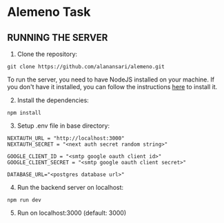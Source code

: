 # Alemeno Task

## RUNNING THE SERVER

1. Clone the repository:

```CMD
git clone https://github.com/alanansari/alemeno.git
```
To run the server, you need to have NodeJS installed on your machine. If you don't have it installed, you can follow the instructions [here](https://nodejs.org/en//) to install it.



2. Install the dependencies: 

```CMD
npm install
```


3. Setup .env file in base directory:

```
NEXTAUTH_URL = "http://localhost:3000"
NEXTAUTH_SECRET = "<next auth secret random string>"

GOOGLE_CLIENT_ID = "<smtp google oauth client id>"
GOOGLE_CLIENT_SECRET = "<smtp google oauth client secret>"

DATABASE_URL="<postgres database url>"
```


4. Run the backend server on localhost:

```CMD
npm run dev
```

5. Run on localhost:3000 (default: 3000)